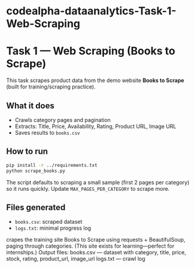 # codealpha-dataanalytics-Task-1-Web-Scraping
# Task 1 — Web Scraping (Books to Scrape)

This task scrapes product data from the demo website **Books to Scrape** (built for training/scraping practice).

## What it does
- Crawls category pages and pagination
- Extracts: Title, Price, Availability, Rating, Product URL, Image URL
- Saves results to `books.csv`

## How to run
```bash
pip install -r ../requirements.txt
python scrape_books.py
```

The script defaults to scraping a small sample (first 2 pages per category) so it runs quickly. 
Update `MAX_PAGES_PER_CATEGORY` to scrape more.

## Files generated
- `books.csv`: scraped dataset
- `logs.txt`: minimal progress log

crapes the training site Books to Scrape using requests + BeautifulSoup, paging through categories. (This site exists for learning—perfect for internships.) Output files:  books.csv — dataset with category, title, price, stock, rating, product_url, image_url  logs.txt — crawl log
